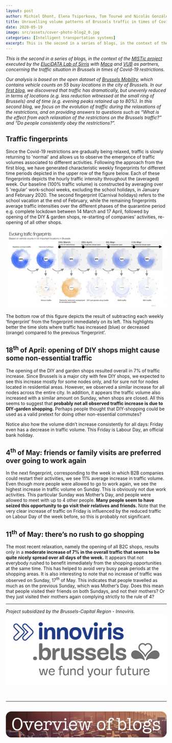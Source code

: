 ```yaml
---
layout: post
author: Michiel Dhont, Elena Tsiporkova, Tom Tourwé and Nicolás González-Deleito
title: Unravelling volume patterns of Brussels traffic in times of Covid-19
date: 2020-05-19
image: src/assets/cover-photo-blog2_0.jpg
categories: [Intelligent transportation systems]
excerpt: This is the second in a series of blogs, in the context of the MISTic project. In this second blog, we focus on the evolution of traffic during the relaxations of the restrictions, and on providing answers to questions such as “What is the effect from each relaxation of the restrictions on the Brussels traffic?” and “Do people consistently obey the restrictions?”.
---
```



<p class="rtejustify"><em>This is the second in a series of blogs, in the context of the </em><a href="https://elucidata.be/projects/mistic"><em>MISTic project</em></a><em> executed by the </em><em><a href="https://elucidata.be/">EluciDATA Lab of Sirris</a> with <a href="https://www.macq.eu/nl_BE/">Macq</a> and <a href="https://www.vub.be/">VUB</a> as partners, concerning the traffic situation in Brussels in times of Covid-19 restrictions. </em></p>
<p class="rtejustify"><em>Our analysis is based on</em><em> the open dataset of </em><a href="https://mobilite-mobiliteit.brussels/en"><em>Brussels Mobility</em></a><em>, which contains vehicle counts on 55 busy locations in the city of Brussels. In our </em><a href="https://elucidata.be/mistic/blog/insightful-blueprints-brussels-traffic-emerge-times-covid-19"><em>first blog</em></a><em>, we discovered that traffic has dramatically, but unevenly reduced in terms of locations (e.g. less reduction witnessed at the small ring of Brussels) and of time (e.g. evening peaks retained up to 80%). In this second blog, we focus on the evolution of traffic during the relaxations of the restrictions, and on providing answers to questions such as “What is the effect from each relaxation of the restrictions on the Brussels traffic?” and “Do people consistently obey the restrictions?”.</em></p>
<h2>Traffic fingerprints</h2>
<p class="rtejustify">Since the Covid-19 restrictions are gradually being relaxed, traffic is slowly returning to 'normal' and allows us to observe the emergence of traffic volumes associated to different activities. Following the approach from the first blog, we have generated characteristic weekly fingerprints for different time periods depicted in the upper row of the figure below. Each of these fingerprints depicts the hourly traffic intensity throughout the (averaged) week. Our baseline (100% traffic volume) is constructed by averaging over 5 'regular' work-school weeks, excluding the school holidays, in January and February 2020. The second fingerprint (Carnival holidays) refers to the school vacation at the end of February, while the remaining fingerprints average traffic intensities over the different phases of the quarantine period e.g. complete lockdown between 14 March and 17 April, followed by opening of the DIY &amp; garden shops, re-starting of companies' activities, re-opening of all other shops.</p>
<p><img alt="finger_prints_evolution.png" src="src/assets/finger_prints_evolution.png" /></p>
<p class="rtejustify">The bottom row of this figure depicts the result of subtracting each weekly ‘fingerprint’ from the fingerprint immediately on its left. This highlights better the time slots where traffic has increased (blue) or decreased (orange) compared to the previous ‘fingerprint’.</p>
<h2>18<sup>th</sup> of April: opening of DIY shops might cause some non-essential traffic</h2>
<p class="rtejustify">The opening of the DIY and garden shops resulted overall in 7% of traffic increase. Since Brussels is a major city with few DIY shops, we expected to see this increase mostly for some nodes only, and for sure not for nodes located in residential areas. However, we observed a similar increase for all nodes across the entire city. In addition, it appears the traffic volume also increased with a similar amount on Sunday, when shops are closed. All this seems to suggest that <strong>probably not all observed traffic increase is due to DIY-garden shopping.</strong> Perhaps people thought that DIY-shopping could be used as a valid pretext for doing other non-essential commutes?</p>
<p class="rtejustify">Notice also how the volume didn’t increase consistently for all days: Friday even has a decrease in traffic volume. This Friday is Labour Day, an official bank holiday.</p>
<h2>4<sup>th</sup> of May: friends or family visits are preferred over going to work again</h2>
<p class="rtejustify">In the next fingerprint, corresponding to the week in which B2B companies could restart their activities, we see 11% average increase in traffic volume. Even though more people were allowed to go to work again, we see the highest increase in traffic volume on Sunday. This is obviously not due work activities. This particular Sunday was Mother’s Day, and people were allowed to meet with up to 4 other people. <strong>Many</strong><strong> people seem to have seized this opportunity to go visit their relatives and friends.</strong> Note that the very clear increase of traffic on Friday is influenced by the reduced traffic on Labour Day of the week before, so this is probably not significant.</p>
<h2>11<sup>th</sup> of May: there’s no rush to go shopping</h2>
<p class="rtejustify">The most recent relaxation, namely the opening of all B2C shops, results only in a <strong>moderate increase of 7% in the overall traffic that seems to be quite nicely spread over all days of the week.</strong> It appears that not everybody rushed to benefit immediately from the shopping opportunities at the same time. This has helped to avoid very busy peak periods at the shopping areas. It is also interesting to note that no increase of traffic was observed on Sunday, 17<sup>th</sup> of May. This indicates that people travelled as much as on the previous Sunday, which was Mother’s Day. Does this mean that people visited their friends on both Sundays, and not their mothers? Or they just visited their mothers again complying strictly to the rule of 4?</p>
<hr />
<p><em>Project subsidized by the Brussels-Capital Region - Innoviris.</em><a href="https://innoviris.brussels/" target="_blank"><img alt="RGB_innoviris_we fund your future_MAIN LOGO.jpg" src="src/assets/RGB_innoviris_we fund your future_MAIN LOGO.jpg" /></a></p>
<p>&nbsp;</p>
<hr />
<p><br />
<a href="https://elucidata.be/projects/mistic#Blog" target="_self"><img alt="button_to_blog.jpg" src="src/assets/button_to_blog.jpg" /></a></p>
